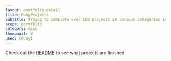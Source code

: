 ```yaml
---
layout: portfolio-detail
title: RubyProjects
subtitle: Trying to complete over 100 projects in various categories in Ruby.
scope: portfolio
category: misc
thumbnail: #
used: [Ruby]
---
```


Check out the [README](https://github.com/phansch/Projects/blob/master/README.md) to see what projects are finished.